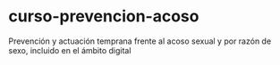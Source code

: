 # curso-prevencion-acoso
Prevención y actuación temprana frente al acoso sexual y por razón de sexo, incluido en el ámbito digital
